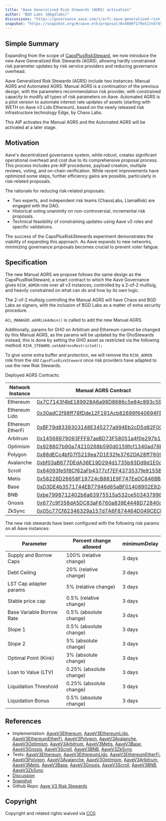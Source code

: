 ```yaml
---
title: "Aave Generalized Risk Stewards (AGRS) activation"
author: "BGD Labs (@bgdlabs)"
discussions: "https://governance.aave.com/t/arfc-aave-generalized-risk-stewards-agrs-activation/19178"
snapshot: "https://snapshot.org/#/aave.eth/proposal/0x4809f179e517e5745ec13eba8f40d98dab73ca65f8a141bd2f18cc16dcd0cc16"
---
```


## Simple Summary

Expanding from the scope of [CapsPlusRiskSteward](https://governance.aave.com/t/bgd-risk-steward-phase-1-capsplusrisksteward/12602), we now introduce the new Aave Generalized Risk Stewards (AGRS), allowing hardly constrained risk parameter updates by risk service providers and reducing governance overhead.

Aave Generalized Risk Stewards (AGRS) include two instances: Manual AGRS and Automated AGRS. Manual AGRS is a continuation of the previous design, with the parameters recommendation risk provider, with constrained capacity to modify all types of risk parameters on Aave. Automated AGRS is a pilot version to automate interest rate updates of assets (starting with WETH on Aave v3 Lido Ethereum), based on the newly released risk infrastructure technology Edge, by Chaos Labs.

This AIP activates the Manual AGRS and the Automated AGRS will be activated at a later stage.

## Motivation

Aave's decentralized governance system, while robust, creates significant operational overhead and cost due to its comprehensive proposal process. This process includes pre-AIP procedures, payload creation, multiple reviews, voting, and on-chain verification.
While recent improvements have optimized some steps, further efficiency gains are possible, particularly in risk-related proposals.

The rationale for reducing risk-related proposals:

- Two experts, and independent risk teams (ChaosLabs, LlamaRisk) are engaged with the DAO.
- Historical voting unanimity on non-controversial, incremental risk proposals.
- Technical feasibility of constraining updates using Aave v3 roles and specific validations.

The success of the CapsPlusRiskStewards experiment demonstrates the viability of expanding this approach. As Aave expands to new networks, minimizing governance proposals becomes crucial to prevent voter fatigue.

## Specification

The new Manual AGRS we propose follows the same design as the CapsPlusRiskSteward, a smart contract to which the Aave Governance gives `RISK_ADMIN` role over all v3 instances, controlled by a 2-of-2 multisig, and heavily constrained on what can do and how by its own logic.

The 2-of-2 multisig controlling the Manual AGRS will have Chaos and BGD Labs as signers, with the inclusion of BGD Labs as a matter of extra security procedure.

`ACL_MANAGER.addRiskAdmin()` is called to add the new Manual AGRS.

Additionally, params for GHO on Arbitrum and Ethereum cannot be changed by this Manual AGRS, as the params will be updated by the GhoStewards instead, this is done by setting the GHO asset as restricted via the following method: `RISK_STEWARD.setAddressRestricted();`

To give some extra buffer and protection, we will remove the `RISK_ADMIN` role from the old `CapsPlusRiskSteward` once risk providers have adapted to use the new Risk Stewards.

Deployed AGRS Contracts:

| Network Instance | Manual AGRS Contract                                                                                                             |
| ---------------- | -------------------------------------------------------------------------------------------------------------------------------- |
| Ethereum         | [0x7C7143f4bE189928A6a98D8686c5e84c893c59c7](https://etherscan.io/address/0x7C7143f4bE189928A6a98D8686c5e84c893c59c7)            |
| Ethereum Lido    | [0x30adC2f98ff78fDde12F191Acb82699f640694FB](https://etherscan.io/address/0x30adC2f98ff78fDde12F191Acb82699f640694FB)            |
| Ethereum EtherFi | [0xBF79d8339303148E345277a994Eb2cD5d82F0067](https://etherscan.io/address/0xBF79d8339303148E345277a994Eb2cD5d82F0067)            |
| Arbitrum         | [0x14568979093FFF97aeBD73F58051a4f0e297b1eB](https://arbiscan.io/address/0x14568979093FFF97aeBD73F58051a4f0e297b1eB)             |
| Optimism         | [0x928807b90a74210268b590d0159fcf1340ad76bd](https://optimistic.etherscan.io/address/0x928807b90a74210268b590d0159fcf1340ad76bd) |
| Polygon          | [0x88dECc4bf07f5219ea7D1E32fe3762DA28ff7609](https://polygonscan.com/address/0x88dECc4bf07f5219ea7D1E32fe3762DA28ff7609)         |
| Avalanche        | [0xbf03aB677DEdA36E19D294d1735b93Dd9d1E0c05](https://snowscan.xyz/address/0xbf03aB677DEdA36E19D294d1735b93Dd9d1E0c05)            |
| Scroll           | [0x64093fe5f8Cf62aFb4377cf7EF4373537fe9155B](https://scrollscan.com/address/0x64093fe5f8Cf62aFb4377cf7EF4373537fe9155B)          |
| Metis            | [0x58226D26658F19724cB881E9F747EeDC846BB1c9](https://explorer.metis.io/address/0x58226D26658F19724cB881E9F747EeDC846BB1c9)       |
| Base             | [0xD3DE4b3571744EB77946d65aBF01408902E92c4E](https://basescan.org/address/0xD3DE4b3571744EB77946d65aBF01408902E92c4E)            |
| BNB              | [0xbe7998712402b6a63975515a532ce503437998b7](https://bscscan.com/address/0xbe7998712402b6a63975515a532ce503437998b7)             |
| Gnosis           | [0x677c9f358dA5DC83aF6760a839E4448D72840d04](https://gnosisscan.io/address/0x677c9f358dA5DC83aF6760a839E4448D72840d04)           |
| ZkSync           | [0x05c77Cf62346329a157d7A6F874464D049CECb26](https://era.zksync.network/address/0x05c77Cf62346329a157d7A6F874464D049CECb26)      |

The new risk stewards have been configured with the following risk params on all Aave instances:

| Parameter                 | Percent change allowed  | minimumDelay |
| ------------------------- | ----------------------- | ------------ |
| Supply and Borrow Caps    | 100% (relative change)  | 3 days       |
| Debt Ceiling              | 20% (relative change)   | 3 days       |
| LST Cap adapter params    | 5% (relative change)    | 3 days       |
| Stable price cap          | 0.5% (relative change)  | 3 days       |
| Base Variable Borrow Rate | 0.5% (absolute change)  | 3 days       |
| Slope 1                   | 0.5% (absolute change)  | 3 days       |
| Slope 2                   | 5% (absolute change)    | 3 days       |
| Optimal Point (Kink)      | 3% (absolute change)    | 3 days       |
| Loan to Value (LTV)       | 0.25% (absolute change) | 3 days       |
| Liquidation Threshold     | 0.25% (absolute change) | 3 days       |
| Liquidation Bonus         | 0.5% (absolute change)  | 3 days       |

## References

- Implementation: [AaveV3Ethereum](https://github.com/bgd-labs/aave-proposals-v3/blob/main/src/20240805_Multi_RiskStewardPhase2/AaveV3Ethereum_RiskStewardPhase2_20240805.sol), [AaveV3EthereumLido](https://github.com/bgd-labs/aave-proposals-v3/blob/main/src/20240805_Multi_RiskStewardPhase2/AaveV3EthereumLido_RiskStewardPhase2_20240805.sol), [AaveV3EthereumEtherFi](https://github.com/bgd-labs/aave-proposals-v3/blob/main/src/20240805_Multi_RiskStewardPhase2/AaveV3EthereumEtherFi_RiskStewardPhase2_20240805.sol), [AaveV3Polygon](https://github.com/bgd-labs/aave-proposals-v3/blob/main/src/20240805_Multi_RiskStewardPhase2/AaveV3Polygon_RiskStewardPhase2_20240805.sol), [AaveV3Avalanche](https://github.com/bgd-labs/aave-proposals-v3/blob/main/src/20240805_Multi_RiskStewardPhase2/AaveV3Avalanche_RiskStewardPhase2_20240805.sol), [AaveV3Optimism](https://github.com/bgd-labs/aave-proposals-v3/blob/main/src/20240805_Multi_RiskStewardPhase2/AaveV3Optimism_RiskStewardPhase2_20240805.sol), [AaveV3Arbitrum](https://github.com/bgd-labs/aave-proposals-v3/blob/main/src/20240805_Multi_RiskStewardPhase2/AaveV3Arbitrum_RiskStewardPhase2_20240805.sol), [AaveV3Metis](https://github.com/bgd-labs/aave-proposals-v3/blob/main/src/20240805_Multi_RiskStewardPhase2/AaveV3Metis_RiskStewardPhase2_20240805.sol), [AaveV3Base](https://github.com/bgd-labs/aave-proposals-v3/blob/main/src/20240805_Multi_RiskStewardPhase2/AaveV3Base_RiskStewardPhase2_20240805.sol), [AaveV3Gnosis](https://github.com/bgd-labs/aave-proposals-v3/blob/main/src/20240805_Multi_RiskStewardPhase2/AaveV3Gnosis_RiskStewardPhase2_20240805.sol), [AaveV3Scroll](https://github.com/bgd-labs/aave-proposals-v3/blob/main/src/20240805_Multi_RiskStewardPhase2/AaveV3Scroll_RiskStewardPhase2_20240805.sol), [AaveV3BNB](https://github.com/bgd-labs/aave-proposals-v3/blob/main/src/20240805_Multi_RiskStewardPhase2/AaveV3BNB_RiskStewardPhase2_20240805.sol), [AaveV3ZkSync](https://github.com/bgd-labs/aave-proposals-v3/blob/main/zksync/src/20240805_Multi_RiskStewardPhase2/AaveV3ZkSync_RiskStewardPhase2_20240805.sol)
- Tests: [AaveV3Ethereum](https://github.com/bgd-labs/aave-proposals-v3/blob/main/src/20240805_Multi_RiskStewardPhase2/AaveV3Ethereum_RiskStewardPhase2_20240805.t.sol), [AaveV3EthereumLido](https://github.com/bgd-labs/aave-proposals-v3/blob/main/src/20240805_Multi_RiskStewardPhase2/AaveV3EthereumLido_RiskStewardPhase2_20240805.t.sol), [AaveV3EthereumEtherFi](https://github.com/bgd-labs/aave-proposals-v3/blob/main/src/20240805_Multi_RiskStewardPhase2/AaveV3EthereumEtherFi_RiskStewardPhase2_20240805.t.sol), [AaveV3Polygon](https://github.com/bgd-labs/aave-proposals-v3/blob/main/src/20240805_Multi_RiskStewardPhase2/AaveV3Polygon_RiskStewardPhase2_20240805.t.sol), [AaveV3Avalanche](https://github.com/bgd-labs/aave-proposals-v3/blob/main/src/20240805_Multi_RiskStewardPhase2/AaveV3Avalanche_RiskStewardPhase2_20240805.t.sol), [AaveV3Optimism](https://github.com/bgd-labs/aave-proposals-v3/blob/main/src/20240805_Multi_RiskStewardPhase2/AaveV3Optimism_RiskStewardPhase2_20240805.t.sol), [AaveV3Arbitrum](https://github.com/bgd-labs/aave-proposals-v3/blob/main/src/20240805_Multi_RiskStewardPhase2/AaveV3Arbitrum_RiskStewardPhase2_20240805.t.sol), [AaveV3Metis](https://github.com/bgd-labs/aave-proposals-v3/blob/main/src/20240805_Multi_RiskStewardPhase2/AaveV3Metis_RiskStewardPhase2_20240805.t.sol), [AaveV3Base](https://github.com/bgd-labs/aave-proposals-v3/blob/main/src/20240805_Multi_RiskStewardPhase2/AaveV3Base_RiskStewardPhase2_20240805.t.sol), [AaveV3Gnosis](https://github.com/bgd-labs/aave-proposals-v3/blob/main/src/20240805_Multi_RiskStewardPhase2/AaveV3Gnosis_RiskStewardPhase2_20240805.t.sol), [AaveV3Scroll](https://github.com/bgd-labs/aave-proposals-v3/blob/main/src/20240805_Multi_RiskStewardPhase2/AaveV3Scroll_RiskStewardPhase2_20240805.t.sol), [AaveV3BNB](https://github.com/bgd-labs/aave-proposals-v3/blob/main/src/20240805_Multi_RiskStewardPhase2/AaveV3BNB_RiskStewardPhase2_20240805.t.sol), [AaveV3ZkSync](https://github.com/bgd-labs/aave-proposals-v3/blob/main/zksync/src/20240805_Multi_RiskStewardPhase2/AaveV3ZkSync_RiskStewardPhase2_20240805.t.sol)
- [Discussion](https://governance.aave.com/t/arfc-aave-generalized-risk-stewards-agrs-activation/19178)
- [Snapshot](https://snapshot.org/#/aave.eth/proposal/0x4809f179e517e5745ec13eba8f40d98dab73ca65f8a141bd2f18cc16dcd0cc16)
- Github Repo: [Aave V3 Risk Stewards](https://github.com/aave-dao/aave-v3-risk-stewards)

## Copyright

Copyright and related rights waived via [CC0](https://creativecommons.org/publicdomain/zero/1.0/).
